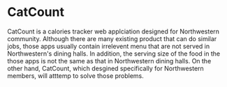 # CatCount
CatCount is a calories tracker web applciation designed for Northwestern community. Although there are many existing product that can do similar jobs, those apps usually contain irrelevent menu that are not served in Northwestern's dining halls. In addition, the serving size of the food in the those apps is not the same as that in Northwestern dining halls. On the other hand, CatCount, which desgined specifically for Northwestern members, will atttemp to solve those problems. 
